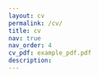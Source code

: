 ```yaml
---
layout: cv
permalink: /cv/
title: cv 
nav: true
nav_order: 4
cv_pdf: example_pdf.pdf
description: 
---
```


